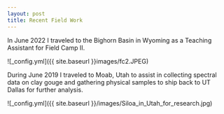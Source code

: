 ```yaml
---
layout: post
title: Recent Field Work
---
```

In June 2022 I traveled to the Bighorn Basin in Wyoming as a Teaching Assistant for Field Camp II.

![_config.yml]({{ site.baseurl }}images/fc2.JPEG)

During June 2019 I traveled to Moab, Utah to assist in collecting spectral data on clay gouge and gathering physical samples to ship back to UT Dallas for further analysis.

![_config.yml]({{ site.baseurl }}/images/Siloa_in_Utah_for_research.jpg)

